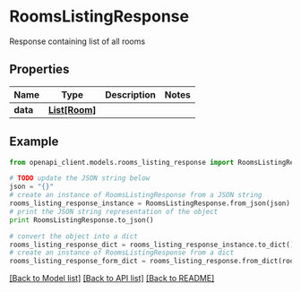 # RoomsListingResponse

Response containing list of all rooms

## Properties
Name | Type | Description | Notes
------------ | ------------- | ------------- | -------------
**data** | [**List[Room]**](Room.md) |  | 

## Example

```python
from openapi_client.models.rooms_listing_response import RoomsListingResponse

# TODO update the JSON string below
json = "{}"
# create an instance of RoomsListingResponse from a JSON string
rooms_listing_response_instance = RoomsListingResponse.from_json(json)
# print the JSON string representation of the object
print RoomsListingResponse.to_json()

# convert the object into a dict
rooms_listing_response_dict = rooms_listing_response_instance.to_dict()
# create an instance of RoomsListingResponse from a dict
rooms_listing_response_form_dict = rooms_listing_response.from_dict(rooms_listing_response_dict)
```
[[Back to Model list]](../README.md#documentation-for-models) [[Back to API list]](../README.md#documentation-for-api-endpoints) [[Back to README]](../README.md)


